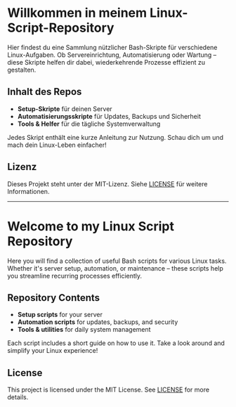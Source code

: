 # Willkommen in meinem Linux-Script-Repository

Hier findest du eine Sammlung nützlicher Bash-Skripte für verschiedene Linux-Aufgaben. Ob Servereinrichtung, Automatisierung oder Wartung – diese Skripte helfen dir dabei, wiederkehrende Prozesse effizient zu gestalten.

## Inhalt des Repos

- **Setup-Skripte** für deinen Server  
- **Automatisierungsskripte** für Updates, Backups und Sicherheit  
- **Tools & Helfer** für die tägliche Systemverwaltung  

Jedes Skript enthält eine kurze Anleitung zur Nutzung. Schau dich um und mach dein Linux-Leben einfacher!

## Lizenz

Dieses Projekt steht unter der MIT-Lizenz. Siehe [LICENSE](LICENSE) für weitere Informationen.  

---

# Welcome to my Linux Script Repository

Here you will find a collection of useful Bash scripts for various Linux tasks. Whether it's server setup, automation, or maintenance – these scripts help you streamline recurring processes efficiently.

## Repository Contents

- **Setup scripts** for your server  
- **Automation scripts** for updates, backups, and security  
- **Tools & utilities** for daily system management  

Each script includes a short guide on how to use it. Take a look around and simplify your Linux experience!

## License

This project is licensed under the MIT License. See [LICENSE](LICENSE) for more details.  




